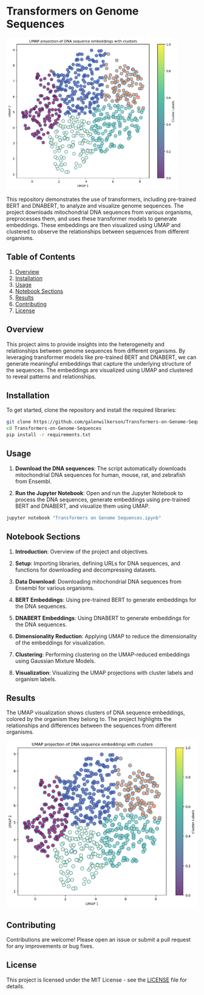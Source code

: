# Transformers on Genome Sequences


<img src="./dnabert_umap.png" width="450" height="400">

This repository demonstrates the use of transformers, including pre-trained BERT and DNABERT, to analyze and visualize genome sequences. The project downloads mitochondrial DNA sequences from various organisms, preprocesses them, and uses these transformer models to generate embeddings. These embeddings are then visualized using UMAP and clustered to observe the relationships between sequences from different organisms.

## Table of Contents

1. [Overview](#overview)
2. [Installation](#installation)
3. [Usage](#usage)
4. [Notebook Sections](#notebook-sections)
5. [Results](#results)
6. [Contributing](#contributing)
7. [License](#license)

## Overview

This project aims to provide insights into the heterogeneity and relationships between genome sequences from different organisms. By leveraging transformer models like pre-trained BERT and DNABERT, we can generate meaningful embeddings that capture the underlying structure of the sequences. The embeddings are visualized using UMAP and clustered to reveal patterns and relationships.

## Installation

To get started, clone the repository and install the required libraries:

```bash
git clone https://github.com/galenwilkerson/Transformers-on-Genome-Sequences.git
cd Transformers-on-Genome-Sequences
pip install -r requirements.txt
```

## Usage

1. **Download the DNA sequences**:
   The script automatically downloads mitochondrial DNA sequences for human, mouse, rat, and zebrafish from Ensembl.

2. **Run the Jupyter Notebook**:
   Open and run the Jupyter Notebook to process the DNA sequences, generate embeddings using pre-trained BERT and DNABERT, and visualize them using UMAP.

```bash
jupyter notebook "Transformers on Genome Sequences.ipynb"
```

## Notebook Sections

1. **Introduction**:
   Overview of the project and objectives.

2. **Setup**:
   Importing libraries, defining URLs for DNA sequences, and functions for downloading and decompressing datasets.

3. **Data Download**:
   Downloading mitochondrial DNA sequences from Ensembl for various organisms.

4. **BERT Embeddings**:
   Using pre-trained BERT to generate embeddings for the DNA sequences.

5. **DNABERT Embeddings**:
   Using DNABERT to generate embeddings for the DNA sequences.

6. **Dimensionality Reduction**:
   Applying UMAP to reduce the dimensionality of the embeddings for visualization.

7. **Clustering**:
   Performing clustering on the UMAP-reduced embeddings using Gaussian Mixture Models.

8. **Visualization**:
   Visualizing the UMAP projections with cluster labels and organism labels.

## Results

The UMAP visualization shows clusters of DNA sequence embeddings, colored by the organism they belong to. The project highlights the relationships and differences between the sequences from different organisms.

![UMAP projection](./dnabert_umap.png)

## Contributing

Contributions are welcome! Please open an issue or submit a pull request for any improvements or bug fixes.

## License

This project is licensed under the MIT License - see the [LICENSE](LICENSE) file for details.
